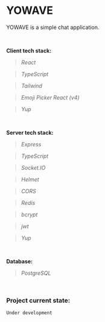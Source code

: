 # YOWAVE

YOWAVE is a simple chat application.

<br>

**Client tech stack:**
>*React*

>*TypeScript*

>*Tailwind*

>*Emoji Picker React (v4)*

>*Yup*

<br>

**Server tech stack:**
>*Express*

>*TypeScript*

>*Socket.IO*

>*Helmet*

>*CORS*

>*Redis*

>*bcrypt*

>*jwt*

>*Yup*

<br>

**Database:**
>*PostgreSQL*

<br>

### Project current state:
`Under development`
